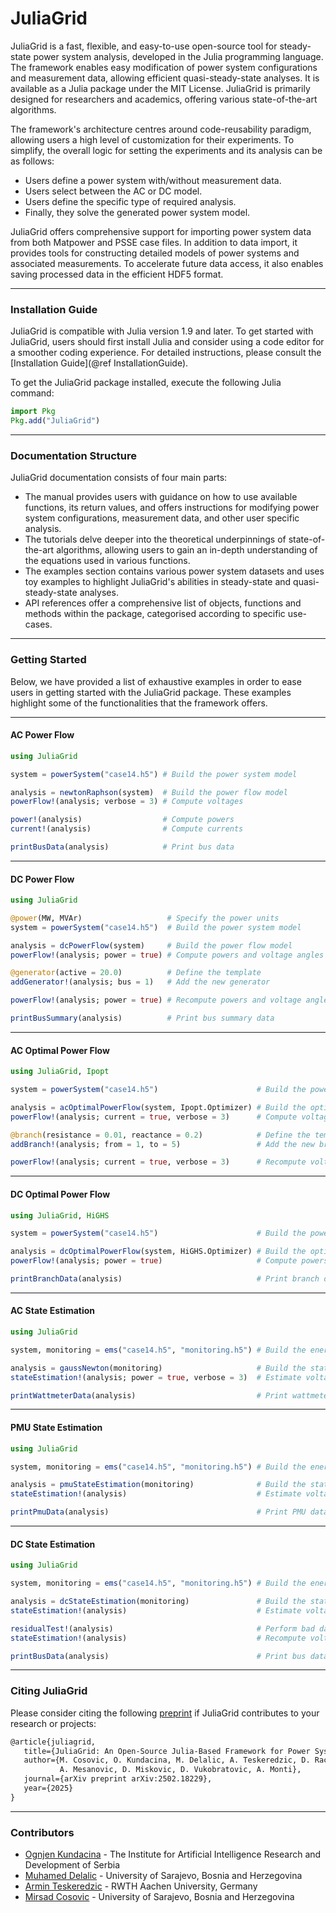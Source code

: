 # JuliaGrid

JuliaGrid is a fast, flexible, and easy-to-use open-source tool for steady-state power system analysis, developed in the Julia programming language. The framework enables easy modification of power system configurations and measurement data, allowing efficient quasi-steady-state analyses. It is available as a Julia package under the MIT License. JuliaGrid is primarily designed for researchers and academics, offering various state-of-the-art algorithms.

The framework's architecture centres around code-reusability paradigm, allowing users a high level of customization for their experiments. To simplify, the overall logic for setting the experiments and its analysis can be as follows:
* Users define a power system with/without measurement data.
* Users select between the AC or DC model.
* Users define the specific type of required analysis.
* Finally, they solve the generated power system model.

JuliaGrid offers comprehensive support for importing power system data from both Matpower and PSSE case files. In addition to data import, it provides tools for constructing detailed models of power systems and associated measurements. To accelerate future data access, it also enables saving processed data in the efficient HDF5 format.

---

### Installation Guide
JuliaGrid is compatible with Julia version 1.9 and later. To get started with JuliaGrid, users should first install Julia and consider using a code editor for a smoother coding experience. For detailed instructions, please consult the [Installation Guide](@ref InstallationGuide).

To get the JuliaGrid package installed, execute the following Julia command:
```julia
import Pkg
Pkg.add("JuliaGrid")
```

---

### Documentation Structure
JuliaGrid documentation consists of four main parts:
* The manual provides users with guidance on how to use available functions, its return values, and offers instructions for modifying power system configurations, measurement data, and other user specific analysis.
* The tutorials delve deeper into the theoretical underpinnings of state-of-the-art algorithms, allowing users to gain an in-depth understanding of the equations used in various functions.
* The examples section contains various power system datasets and uses toy examples to highlight JuliaGrid's abilities in steady-state and quasi-steady-state analyses.
* API references offer a comprehensive list of objects, functions and methods within the package, categorised according to specific use-cases.

---

### Getting Started
Below, we have provided a list of exhaustive examples in order to ease users in getting started with the JuliaGrid package. These examples highlight some of the functionalities that the framework offers.

---

#### AC Power Flow
```julia
using JuliaGrid

system = powerSystem("case14.h5") # Build the power system model

analysis = newtonRaphson(system)  # Build the power flow model
powerFlow!(analysis; verbose = 3) # Compute voltages

power!(analysis)                  # Compute powers
current!(analysis)                # Compute currents

printBusData(analysis)            # Print bus data
```

---

#### DC Power Flow
```julia
using JuliaGrid

@power(MW, MVAr)                   # Specify the power units
system = powerSystem("case14.h5")  # Build the power system model

analysis = dcPowerFlow(system)     # Build the power flow model
powerFlow!(analysis; power = true) # Compute powers and voltage angles

@generator(active = 20.0)          # Define the template
addGenerator!(analysis; bus = 1)   # Add the new generator

powerFlow!(analysis; power = true) # Recompute powers and voltage angles

printBusSummary(analysis)          # Print bus summary data
```

---

#### AC Optimal Power Flow
```julia
using JuliaGrid, Ipopt

system = powerSystem("case14.h5")                      # Build the power system model

analysis = acOptimalPowerFlow(system, Ipopt.Optimizer) # Build the optimal power flow model
powerFlow!(analysis; current = true, verbose = 3)      # Compute voltages and currents

@branch(resistance = 0.01, reactance = 0.2)            # Define the template
addBranch!(analysis; from = 1, to = 5)                 # Add the new branch

powerFlow!(analysis; current = true, verbose = 3)      # Recompute voltages and currents
```

---

#### DC Optimal Power Flow
```julia
using JuliaGrid, HiGHS

system = powerSystem("case14.h5")                      # Build the power system model

analysis = dcOptimalPowerFlow(system, HiGHS.Optimizer) # Build the optimal power flow model
powerFlow!(analysis; power = true)                     # Compute powers and voltage angles

printBranchData(analysis)                              # Print branch data
```

---

#### AC State Estimation
```julia
using JuliaGrid

system, monitoring = ems("case14.h5", "monitoring.h5") # Build the energy management system

analysis = gaussNewton(monitoring)                     # Build the state estimation model
stateEstimation!(analysis; power = true, verbose = 3)  # Estimate voltages and powers

printWattmeterData(analysis)                           # Print wattmeter data
```
---

#### PMU State Estimation
```julia
using JuliaGrid

system, monitoring = ems("case14.h5", "monitoring.h5") # Build the energy management system

analysis = pmuStateEstimation(monitoring)              # Build the state estimation model
stateEstimation!(analysis)                             # Estimate voltages

printPmuData(analysis)                                 # Print PMU data
```

---

#### DC State Estimation
```julia
using JuliaGrid

system, monitoring = ems("case14.h5", "monitoring.h5") # Build the energy management system

analysis = dcStateEstimation(monitoring)               # Build the state estimation model
stateEstimation!(analysis)                             # Estimate voltage angles

residualTest!(analysis)                                # Perform bad data analysis
stateEstimation!(analysis)                             # Recompute voltage angles

printBusData(analysis)                                 # Print bus data
```

---

### Citing JuliaGrid
Please consider citing the following [preprint](https://arxiv.org/abs/2502.18229) if JuliaGrid contributes to your research or projects:
```latex
@article{juliagrid,
   title={JuliaGrid: An Open-Source Julia-Based Framework for Power System State Estimation},
   author={M. Cosovic, O. Kundacina, M. Delalic, A. Teskeredzic, D. Raca,
           A. Mesanovic, D. Miskovic, D. Vukobratovic, A. Monti},
   journal={arXiv preprint arXiv:2502.18229},
   year={2025}
}
```

---

### Contributors
 - [Ognjen Kundacina](https://www.linkedin.com/in/ognjen-kundacina-machine-learning-guy/) - The Institute for Artificial Intelligence Research and Development of Serbia
 - [Muhamed Delalic](https://www.linkedin.com/in/muhameddelalic/) - University of Sarajevo, Bosnia and Herzegovina
 - [Armin Teskeredzic](https://www.linkedin.com/in/armin-teskered%C5%BEi%C4%87-69a099231/) - RWTH Aachen University, Germany
 - [Mirsad Cosovic](https://www.linkedin.com/in/mirsad-cosovic-5a4972a9/) - University of Sarajevo, Bosnia and Herzegovina